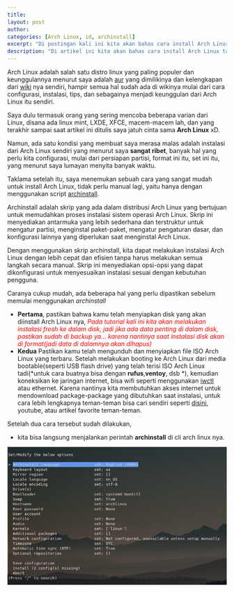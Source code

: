 ```yaml
---
title:
layout: post
author:
categories: [Arch Linux, id, archinstall]
excerpt: "Di postingan kali ini kita akan bahas cara install Arch Linux tanpa manual/cara tradisional seperti yang sering digunakan orang-orang, tetapi kita akan menggunakan cara yang sangat sederhana hanya dengan menggunakan script archinstall kita dapat menghemat waktu untuk instalasinya"
description: "Di artikel ini kita akan bahas cara install Arch Linux tanpa manual/cara tradisional seperti yang sering digunakan orang-orang, tetapi kita akan menggunakan cara yang sangat sederhana hanya dengan menggunakan script archinstall kita dapat menghemat waktu untuk instalasinya"
---
```


Arch Linux adalah salah satu distro linux yang paling populer dan keunggulannya menurut saya adalah [aur](https://wiki.archlinux.org/title/Arch_User_Repository) yang dimilikinya dan kelengkapan dari [wiki](https://wiki.archlinux.org/) nya sendiri, hampir semua hal sudah ada di wikinya mulai dari cara configurasi, instalasi, tips, dan sebagainya menjadi keunggulan dari Arch Linux itu sendiri.

Saya dulu termasuk orang yang sering mencoba beberapa varian dari Linux, disana ada linux mint, LXDE, XFCE, macem-macem lah, dan yang terakhir sampai saat artikel ini ditulis saya jatuh cinta sama **Arch Linux** xD. 

Namun, ada satu kondisi yang membuat saya merasa malas adalah instalasi dari Arch Linux sendiri yang menurut saya **sangat ribet**, banyak hal yang perlu kita configurasi, mulai dari persiapan partisi, format ini itu, set ini itu, yang menurut saya lumayan menyita banyak waktu.

Taklama setelah itu, saya menemukan sebuah cara yang sangat mudah untuk install Arch Linux, tidak perlu manual lagi, yaitu hanya dengan menggunakan script [archinstall](https://github.com/archlinux/archinstall).

Archinstall adalah skrip yang ada dalam distribusi Arch Linux yang bertujuan untuk memudahkan proses instalasi sistem operasi Arch Linux. Skrip ini menyediakan antarmuka yang lebih sederhana dan terstruktur untuk mengatur partisi, menginstal paket-paket, mengatur pengaturan dasar, dan konfigurasi lainnya yang diperlukan saat menginstal Arch Linux.

Dengan menggunakan skrip archinstall, kita dapat melakukan instalasi Arch Linux dengan lebih cepat dan efisien tanpa harus melakukan semua langkah secara manual. Skrip ini menyediakan opsi-opsi yang dapat dikonfigurasi untuk menyesuaikan instalasi sesuai dengan kebutuhan pengguna.

Caranya cukup mudah, ada beberapa hal yang perlu dipastikan sebelum memulai menggunakan *archinstall*
- **Pertama**, pastikan bahwa kamu telah menyiapkan disk yang akan diinstall Arch Linux nya, <span style="color:red"> *Pada tutorial kali ini kita akan melakukan instalasi fresh ke dalam disk, jadi jika ada data penting di dalam disk, pastikan sudah di backup ya... karena nantinya saat instalasi disk akan di format(jadi data di dalamnya akan dihapus)* </span>
- **Kedua** Pastikan kamu telah mengunduh dan menyiapkan file ISO Arch Linux yang terbaru. Setelah melakukan booting ke Arch Linux dari media bootable(seperti USB flash drive) yang telah terisi ISO Arch Linux tadi(*untuk cara buatnya bisa dengan **rufus**,**ventoy**, dsb *), kemudian koneksikan ke jaringan internet, bisa wifi seperti menggunakan [iwctl](https://wiki.archlinux.org/title/iwd) atau ethernet. Karena nantinya kita membutuhkan akses internet untuk mendownload package-package yang dibutuhkan saat instalasi, untuk cara lebih lengkapnya teman-teman bisa cari sendiri seperti [disini](https://wiki.archlinux.org/title/iwd), youtube, atau artikel favorite teman-teman.

Setelah dua cara tersebut sudah dilakukan,
- kita bisa langsung menjalankan perintah **archinstall** di cli arch linux nya.


<p><a href="/assets/images/archinstalloutput.png"><img class="myimg" src="/assets/images/archinstalloutput.png" alt="archinstall output"></a></p>




